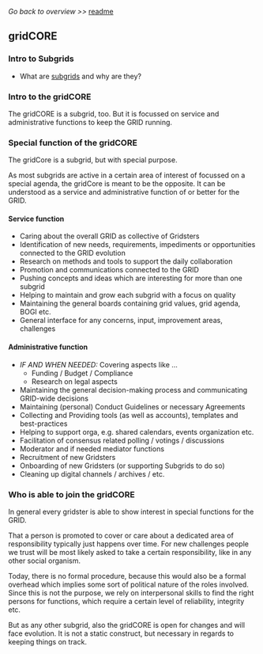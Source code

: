 _Go back to overview >>_ [readme](../README.md)

## gridCORE

### Intro to Subgrids

* What are [subgrids](../gridMechanics/subgrids.md) and why are they?

### Intro to the gridCORE

The gridCORE is a subgrid, too. But it is focussed on service and administrative functions to keep the GRID running.


### Special function of the gridCORE

The gridCore is a subgrid, but with special purpose.

As most subgrids are active in a certain area of interest of focussed on a special agenda, the gridCore is meant to be the opposite.
It can be understood as a service and administrative function of or better for the GRID.

#### Service function

* Caring about the overall GRID as collective of Gridsters
* Identification of new needs, requirements, impediments or opportunities connected to the GRID evolution
* Research on methods and tools to support the daily collaboration
* Promotion and communications connected to the GRID
* Pushing concepts and ideas which are interesting for more than one subgrid
* Helping to maintain and grow each subgrid with a focus on quality
* Maintaining the general boards containing grid values, grid agenda, BOGI etc.
* General interface for any concerns, input, improvement areas, challenges


#### Administrative function

* _IF AND WHEN NEEDED:_ Covering aspects like ...
	* Funding / Budget / Compliance
	* Research on legal aspects
* Maintaining the general decision-making process and communicating GRID-wide decisions
* Maintaining (personal) Conduct Guidelines or necessary Agreements
* Collecting and Providing tools (as well as accounts), templates and best-practices
* Helping to support orga, e.g. shared calendars, events organization etc.
* Facilitation of consensus related polling / votings / discussions
* Moderator and if needed mediator functions
* Recruitment of new Gridsters 
* Onboarding of new Gridsters (or supporting Subgrids to do so)
* Cleaning up digital channels / archives / etc.


### Who is able to join the gridCORE

In general every gridster is able to show interest in special functions for the GRID.

That a person is promoted to cover or care about a dedicated area of responsibility typically just happens over time.
For new challenges people we trust will be most likely asked to take a certain responsibility, like in any other social organism.

Today, there is no formal procedure, because this would also be a formal overhead which implies some sort of political nature of the roles involved.
Since this is not the purpose, we rely on interpersonal skills to find the right persons for functions, which require a certain level of reliability, integrity etc.

But as any other subgrid, also the gridCORE is open for changes and will face evolution. It is not a static construct, but necessary in regards to keeping things on track.




